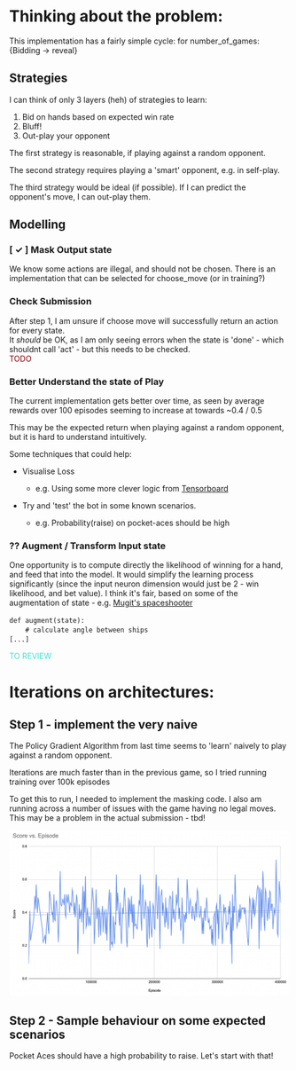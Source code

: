 # Thinking about the problem:

This implementation has a fairly simple cycle:
for number_of_games:  
    {Bidding -> reveal}

## Strategies
I can think of only 3 layers (heh) of strategies to learn:  

1. Bid on hands based on expected win rate
2. Bluff! 
3. Out-play your opponent

The first strategy is reasonable, if playing against a random opponent. 

The second strategy requires playing a 'smart' opponent, e.g. in self-play.

The third strategy would be ideal (if possible). If I can predict the opponent's move, I can out-play them.

## Modelling


### [ ✓ ] Mask Output state
We know some actions are illegal, and should not be chosen. There is an implementation that can be selected for choose_move (or in training?)

### Check Submission 
After step 1, I am unsure if choose move will successfully return an action for every state.  
It *should* be OK, as I am only seeing errors when the state is 'done' - which shouldnt call 'act' - but this needs to be checked.  
<span style="color:maroon">TODO</span>

### Better Understand the state of Play 
The current implementation gets better over time, as seen by average rewards over 100 episodes seeming to increase at towards ~0.4 / 0.5 

This may be the expected return when playing against a random opponent, but it is hard to understand intuitively. 

Some techniques that could help:
- Visualise Loss 
    - e.g. Using some more clever logic from [Tensorboard](https://www.tensorflow.org/tensorboard/get_started)

- Try and 'test' the bot in some known scenarios. 
    - e.g. Probability(raise) on pocket-aces should be high


### ?? Augment / Transform Input state
One opportunity is to compute directly the likelihood of winning for a hand, and feed that into the model. 
It would simplify the learning process significantly (since the input neuron dimension would just be 2 - win likelihood, and bet value). 
I think it's fair, based on some of the augmentation of state - e.g. [Mugit's spaceshooter](https://s3.us-west-2.amazonaws.com/secure.notion-static.com/a3294ba2-569c-4bd8-9f71-3e584be7ee07/team_honey_mugit.py?X-Amz-Algorithm=AWS4-HMAC-SHA256&X-Amz-Content-Sha256=UNSIGNED-PAYLOAD&X-Amz-Credential=AKIAT73L2G45EIPT3X45%2F20220819%2Fus-west-2%2Fs3%2Faws4_request&X-Amz-Date=20220819T060314Z&X-Amz-Expires=86400&X-Amz-Signature=2f7dd8198bca067c691fecddea2c3765b6d20fb4430ec30590d256dd8d19a1b4&X-Amz-SignedHeaders=host&response-content-disposition=filename%20%3D%22team_honey_mugit.py%22&x-id=GetObject)

`def augment(state):`  
`    # calculate angle between ships`  
`[...]` 

<span style="color:turquoise">TO REVIEW</span>



# Iterations on architectures:

## Step 1 - implement the very naive 
The Policy Gradient Algorithm from last time seems to 'learn' naively to play against a random opponent.

Iterations are much faster than in the previous game, so I tried running training over 100k episodes

To get this to run, I needed to implement the masking code.
I also am running across a number of issues with the game having no legal moves. This may be a problem in the actual submission - tbd!

![Returns over time, batch 1](Images/Step1_results.png)

## Step 2 - Sample behaviour on some expected scenarios
Pocket Aces should have a high probability to raise. Let's start with that!
